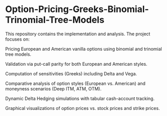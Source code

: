 # Option-Pricing-Greeks-Binomial-Trinomial-Tree-Models

This repository contains the implementation and analysis. The project focuses on:

Pricing European and American vanilla options using binomial and trinomial tree models.

Validation via put-call parity for both European and American styles.

Computation of sensitivities (Greeks) including Delta and Vega.

Comparative analysis of option styles (European vs. American) and moneyness scenarios (Deep ITM, ATM, OTM).

Dynamic Delta Hedging simulations with tabular cash-account tracking.

Graphical visualizations of option prices vs. stock prices and strike prices.
